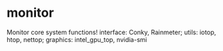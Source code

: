 # monitor
Monitor core system functions! interface: Conky, Rainmeter; utils: iotop, htop, nettop; graphics: intel_gpu_top, nvidia-smi

